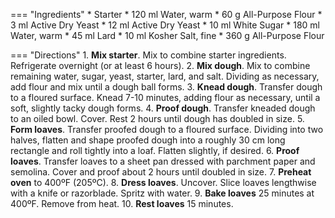 === "Ingredients"
    * Starter
        *  120 ml Water, warm
        *  60 g All-Purpose Flour
        *  3 ml Active Dry Yeast
    * 12 ml Active Dry Yeast
    * 10 ml White Sugar
    * 180 ml Water, warm
    * 45 ml Lard
    * 10 ml Kosher Salt, fine
    * 360 g All-Purpose Flour

=== "Directions"
    1. **Mix starter**. Mix to combine starter ingredients. Refrigerate overnight (or at least 6 hours).
    2. **Mix dough**. Mix to combine remaining water, sugar, yeast, starter, lard, and salt. Dividing as necessary, add flour and mix until a dough ball forms.
    3. **Knead dough**. Transfer dough to a floured surface. Knead 7-10 minutes, adding flour as necessary, until a soft, slightly tacky dough forms.
    4. **Proof dough**. Transfer kneaded dough to an oiled bowl. Cover. Rest 2 hours until dough has doubled in size.
    5. **Form loaves**. Transfer proofed dough to a floured surface. Dividing into two halves, flatten and shape proofed dough into a roughly 30 cm long rectangle and roll tightly into a loaf. Flatten slightly, if desired.
    6. **Proof loaves**. Transfer loaves to a sheet pan dressed with parchment paper and semolina. Cover and proof about 2 hours until doubled in size.
    7. **Preheat oven** to 400ºF (205ºC).
    8. **Dress loaves**. Uncover. Slice loaves lengthwise with a knife or razorblade. Spritz with water.
    9. **Bake loaves** 25 minutes at 400ºF. Remove from heat.
    10. **Rest loaves** 15 minutes.

[^1]:
    Mitzewich, John. ["Cuban Bread – Commence Operation Cubano Sandwich."](https://foodwishes.blogspot.com/2017/01/cuban-bread-commence-operation-cubano.html) *Food Wishes.* 18 January 2017. Accessed 2020.
